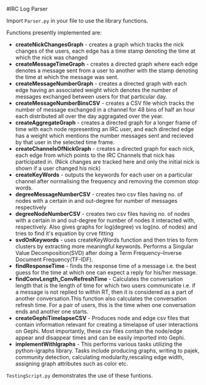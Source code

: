 #IRC Log Parser

Import `Parser.py` in your file to use the library functions.

Functions presently implemented are:
- **createNickChangesGraph** - creates a graph which tracks the nick changes of the users, each edge has a time stamp denoting the time at which the nick was changed
- **createMessageTimeGraph** - creates a directed graph where each edge denotes a message sent from a user to another with the stamp denoting the time at which the message was sent.
- **createMessageNumberGraph** - creates a directed graph with each edge having an associated weight which denotes the number of messages exchanged between users for that particular day.
- **createMessageNumberBinsCSV** - creates a CSV file which tracks the number of message exchanged in a channel for 48 bins of half an hour each distributed all over the day aggragated over the year. 
- **createAggregateGraph** - creates a directed graph for a longer frame of time with each node representing an IRC user, and each directed edge has a weight which mentions the number messages sent and recieved by that user in the selected time frame.
- **createChannelsOfNickGraph** - creates a directed graph for each nick, each edge from which points to the IRC Channels that nick has participated in. (Nick changes are tracked here and only the initial nick is shown if a user changed his nick) 
- **createKeyWords** - outputs the keywords for each user on a particular channel after normalising the frequency and removing the common stop words.
- **degreeMessageNumberCSV** - creates two csv files having no. of nodes with a certain in and out-degree for number of messages respectively
- **degreeNodeNumberCSV** - creates two csv files having no. of nodes with a certain in and out-degree for number of nodes it interacted with, respectively. Also gives graphs for log(degree) vs log(no. of nodes) and tries to find it's equation by crve fitting
- **svdOnKeywords** - uses createKeyWords function and then tries to form clusters by extracting more meaningful keywords. Performs a  Singular Value Decomposition(SVD) after doing a Term Frequency–Inverse Document Frequency(TF-IDF).
- **findResponseTime** - finds the response time of a message i.e. the best guess for the time at which one can expect a reply for his/her message.
- **findConvLength_ConvRefreshTime** - Calculates the conversation length that is the length of time for which two users communicate i.e. if a message is not replied to within RT, then it is considered as a part of another conversation.This function also calculates the conversation refresh time. For a pair of users, this is the time when one conversation ends and another one starts.
- **createGephiTimelapseCSV** - Produces node and edge csv files that contain information relevant for creating a timelapse of user interactions on Gephi. Most importantly, these csv files contain the node/edge appear and disappear times and can be easily imported into Gephi.
- **implementWithIgraphs** - This performs various tasks utilizing the python-igraphs library. Tasks include producing graphs, writing to pajek, community detection, calculating modularity,rescaling edge width, assigning graph attributes such as color etc.

`TestingScript.py` demonstrates the use of these funtions.
